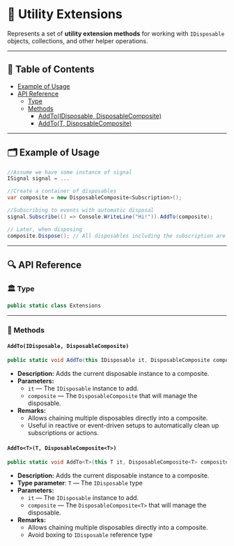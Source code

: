 # 🧩 Utility Extensions

Represents a set of **utility extension methods** for working with `IDisposable` objects, collections, and other helper
operations.

---

## 📑 Table of Contents

- [Example of Usage](#-example-of-usage)
- [API Reference](#-api-reference)
  - [Type](#-type)
  - [Methods](#-methods)
    - [AddTo(IDisposable, DisposableComposite)](#addtoidisposable-disposablecomposite)
    - [AddTo<T>(T, DisposableComposite<T>)](#addtott-disposablecompositet)

---

## 🗂 Example of Usage

```csharp
//Assume we have some instance of signal
ISignal signal = ...

//Create a container of disposables 
var composite = new DisposableComposite<Subscription>();

//Subscribing to events with automatic disposal
signal.Subscribe(() => Console.WriteLine("Hi!")).AddTo(composite);

// Later, when disposing
composite.Dispose(); // All disposables including the subscription are disposed
```

---

## 🔍 API Reference

### 🏛️ Type <div id="-type"></div>

```csharp
public static class Extensions
```


---

### 🏹 Methods

#### `AddTo(IDisposable, DisposableComposite)`

```csharp
public static void AddTo(this IDisposable it, DisposableComposite composite);
```

- **Description:** Adds the current disposable instance to a composite.
- **Parameters:**
    - `it` — The `IDisposable` instance to add.
    - `composite` — The `DisposableComposite` that will manage the disposable.
- **Remarks:**
    - Allows chaining multiple disposables directly into a composite.
    - Useful in reactive or event-driven setups to automatically clean up subscriptions or actions.

#### `AddTo<T>(T, DisposableComposite<T>)`

```csharp
public static void AddTo<T>(this T it, DisposableComposite<T> composite);
```

- **Description:** Adds the current disposable instance to a composite.
- **Type parameter**: `T` — The `IDisposable` type
- **Parameters:**
  - `it` — The `IDisposable` instance to add.
  - `composite` — The `DisposableComposite<T>` that will manage the disposable.
- **Remarks:**
  - Allows chaining multiple disposables directly into a composite.
  - Avoid boxing to `IDisposable` reference type